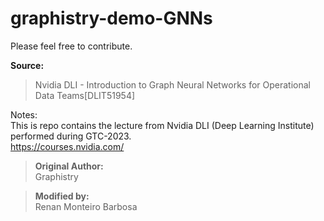 # graphistry-demo-GNNs
 
 Please feel free to contribute. <br/>

**Source:** <br/>
> Nvidia DLI - Introduction to Graph Neural Networks for Operational Data Teams[DLIT51954] <br/>

Notes: <br/>
This is repo contains the lecture from Nvidia DLI (Deep Learning Institute) performed during GTC-2023. <br/>
https://courses.nvidia.com/

> **Original Author:** <br/>
Graphistry <br/>

> **Modified by:** <br/>
Renan Monteiro Barbosa <br/>

